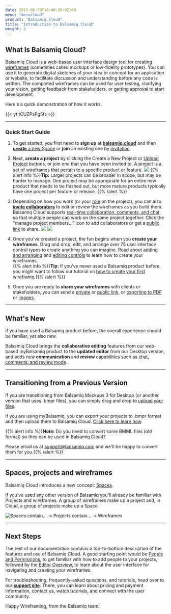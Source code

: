 ```yaml
---
date: 2015-05-09T16:46:35+02:00
menu: "menucloud"
product: "Balsamiq Cloud"
title: "Introduction to Balsamiq Cloud"
weight: 2
---
```


## What Is Balsamiq Cloud?

Balsamiq Cloud is a web-based user interface design tool for creating [wireframes](https://support.balsamiq.com/resources/whatarewireframes/) (sometimes called mockups or low-fidelity prototypes). You can use it to generate digital sketches of your idea or concept for an application or website, to facilitate discussion and understanding before any code is written. The completed wireframes can be used for user testing, clarifying your vision, getting feedback from stakeholders, or getting approval to start development.

Here's a quick demonstration of how it works.

{{< yt tCUZPsPg5fs >}}

* * *

### Quick Start Guide

1. To get started, you first need to **sign up** at **[balsamiq.cloud](https://balsamiq.cloud/)** and then [**create** a new Space](../spaces/) or **join** an existing one by [invitation](../people/#inviting-someone-to-a-project).

1. Next, **create a project** by clicking the Create a New Project or [Upload Project](#transitioning-from-a-previous-version) buttons, or join one that you have been invited to. A project is a set of wireframes that pertain to a specific product or feature.
![](//media.balsamiq.com/img/support/docs/cloud/create-project.png)
{{% alert info %}}**Tip:** Larger projects can be broader in scope, but may be harder to manage. One project may be appropriate for an entire new product that needs to be fleshed out, but more mature products typically have one project per feature or release. {{% /alert %}}

1. Depending on how you work (or your [role](../people/) on the project), you can also **[invite collaborators](../people/#inviting-someone-to-a-project)** to edit or review the wireframes as you build them. Balsamiq Cloud supports [real-time collaboration, comments, and chat](../collaborating/), so that multiple people can work on the same project together. Click the "manage project members..." icon to add collaborators or get a [public link](../sharing/#public-sharing) to share.
![](//media.balsamiq.com/img/support/docs/cloud/invite-project-member-2.png)
![](//media.balsamiq.com/img/support/docs/bw/reviewing-mode.png)

1. Once you've created a project, the fun begins when you **create your wireframes**. Drag and drop, edit, and arrange over 75 user interface control types to create anything you can imagine. Read about [adding and arranging](../adding-controls/) and [editing controls](../editing-controls/) to learn how to create your wireframes.  
{{% alert info %}}**Tip:** If you've never used a Balsamiq product before, you might want to follow our tutorial on [how to create your first wireframe](//support.balsamiq.com/tutorials/firstwireframe/).{{% /alert %}}

1. Once you are ready to **share your wireframes** with clients or stakeholders, you can send a [private](../sharing/#sharing-with-team-members) or [public link](../sharing/#public-sharing), or [exporting to PDF](../exporting/#exporting-to-pdf) or [images](../exporting/#exporting-to-an-image).

* * *

## What's New

If you have used a Balsamiq product before, the overall experience should be familiar, yet also new.

Balsamiq Cloud brings the **collaborative editing** features from our web-based myBalsamiq product to the **updated editor** from our Desktop version, and adds new **communication** and **review** capabilities such as [chat, comments, and review mode](../collaborating/).

* * *

## Transitioning from a Previous Version

If you are transitioning from Balsamiq Mockups 3 for Desktop (or another version that uses .bmpr files), you can simply drag and drop to [upload your files](../projects/).

If you are using myBalsamiq, you can export your projects to .bmpr format and then upload them to Balsamiq Cloud. [Click here to learn how](../importing/#importing-from-mybalsamiq).

{{% alert info %}}**Note:** Do you need to convert some BMML files (old format) so they can be used in Balsamiq Cloud?

Please email us at [support@balsamiq.com](mailto:support@balsamiq.com) and we'll be happy to convert them for you.{{% /alert %}}

* * *

## Spaces, projects and wireframes

Balsamiq Cloud introduces a new concept: [Spaces](https://docs.balsamiq.com/cloud/spaces/).

If you've used any other version of Balsamiq you'll already be familiar with Projects and wireframes. A group of wireframes make up a project and, in Cloud, a group of projects make up a Space.

![Spaces contain... -> Projects contain... -> Wireframes](media.balsamiq.com/img/support/docs/cloud/spaces-projects-wireframes.png)



* * *

## Next Steps

The rest of our documentation contains a top-to-bottom description of the features and use of Balsamiq Cloud. A good starting point would be [People and Permissions](../people/), to get familiar with how to add people to your projects, followed by the [Editor Overview](../overview/), to learn about the user interface for navigating and creating your wireframes.

For troubleshooting, frequently-asked questions, and tutorials, head over to our **[support site](//support.balsamiq.com)**. There, you can learn about pricing and payment information, contact us, watch tutorials, and connect with the user community.

Happy Wireframing, from the Balsamiq team!
